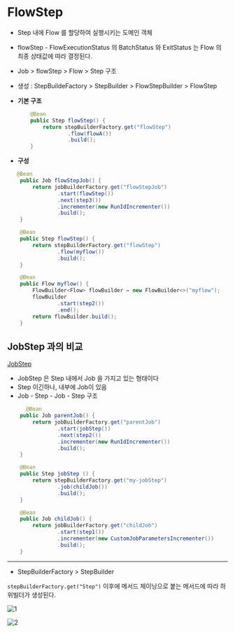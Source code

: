 # FlowStep

- Step 내에 Flow 를 할당하여 실행시키는 도메인 객체
- flowStep - FlowExecutionStatus 의 BatchStatus 와 ExitStatus 는 Flow 의 최종 상태값에 따라 결정된다.
- Job > flowStep > Flow > Step 구조
- 생성 : StepBuildeFactory > StepBuilder > FlowStepBuilder > FlowStep
- **기본 구조**

    ```java
        @Bean
        public Step flowStep() {
            return stepBuilderFactory.get("flowStep")
                    .flow(flowA())
                    .build();
        }
    ```

- **구성**

```java
   @Bean
    public Job flowStepJob() {
        return jobBuilderFactory.get("flowStepJob")
                .start(flowStep())
                .next(step3())
                .incrementer(new RunIdIncrementer())
                .build();
    }

    @Bean
    public Step flowStep() {
        return stepBuilderFactory.get("flowStep")
                .flow(myflow())
                .build();
    }

    @Bean
    public Flow myflow() {
        FlowBuilder<Flow> flowBuilder = new FlowBuilder<>("myflow");
        flowBuilder
                .start(step2())
                .end();
        return flowBuilder.build();
    }
```

## JobStep 과의 비교

[JobStep](https://github.com/gilyeon00/TIL/blob/main/Spring-Batch/25-JobStep.md)

- JobStep 은 Step 내에서 Job 을 가지고 있는 형태이다
- Step 이긴하나, 내부에 Job이 있음
- Job - Step - Job - Step 구조

```java
	  @Bean
    public Job parentJob() {
        return jobBuilderFactory.get("parentJob")
                .start(jobStep())
                .next(step2())
                .incrementer(new RunIdIncrementer())
                .build();
    }

    @Bean
    public Step jobStep () {
        return stepBuilderFactory.get("my-jobStep")
                .job(childJob())
                .build();
    }

    @Bean
    public Job childJob() {
        return jobBuilderFactory.get("childJob")
                .start(step1())
                .incrementer(new CustomJobParametersIncrementer())
                .build();
    }
```

---

- StepBuilderFactory > StepBuilder

`stepBuilderFactory.get("Step")` 이후에 메서드 체이닝으로 붙는 메서드에 따라 하위빌더가 생성된다.

![1](https://github.com/gilyeon00/TIL/assets/52391627/cb14a531-57a2-4e3a-b4ff-3438fb60c3f5)

![2](https://github.com/gilyeon00/TIL/assets/52391627/c3776363-17f9-40a2-9ffc-145c7d51dfa2)